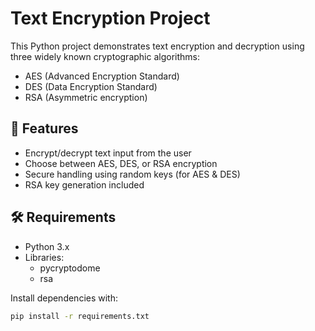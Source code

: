 # Text Encryption Project

This Python project demonstrates text encryption and decryption using three widely known cryptographic algorithms:
- AES (Advanced Encryption Standard)
- DES (Data Encryption Standard)
- RSA (Asymmetric encryption)

## 🔧 Features
- Encrypt/decrypt text input from the user
- Choose between AES, DES, or RSA encryption
- Secure handling using random keys (for AES & DES)
- RSA key generation included

## 🛠️ Requirements
- Python 3.x
- Libraries:
  - pycryptodome
  - rsa

Install dependencies with:
```bash
pip install -r requirements.txt
